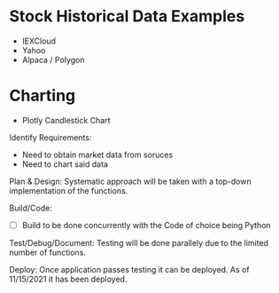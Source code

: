 # Stock Historical Data Examples

* IEXCloud
* Yahoo
* Alpaca / Polygon

# Charting

* Plotly Candlestick Chart

Identify Requirements:
* Need to obtain market data from soruces
* Need to chart said data
 
Plan & Design:
Systematic approach will be taken with a top-down implementation of the functions. 

Build/Code:
- [ ] Build to be done concurrently with the Code of choice being Python

Test/Debug/Document:
Testing will be done parallely due to the limited number of functions.

Deploy:
Once application passes testing it can be deployed.
As of 11/15/2021 it has been deployed.
